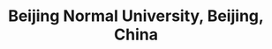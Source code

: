 ---
title: "Beijing Normal University, Beijing, China"
project_id: 
date: 
conference_id: ""
presenters:
   - peter_bandettini
summary: "<p>Beijing Normal University, Beijing, China</p>"
file: /assets/presentations/T122.ppt
filename: T122.ppt
layout: presentation
---